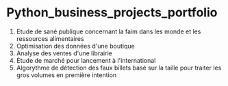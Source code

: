 # Python_business_projects_portfolio
1. Etude de sané publique concernant la faim dans les monde et les ressources alimentaires
2. Optimisation des données d'une boutique
3. Analyse des ventes d'une librairie
4. Étude de marché pour lancement à l'international
5. Algorythme de détection des faux billets basé sur la taille pour traiter les gros volumes en première intention
